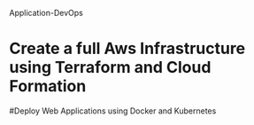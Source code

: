 Application-DevOps

# Create a full Aws Infrastructure using Terraform and Cloud Formation 

#Deploy Web Applications using Docker and Kubernetes

